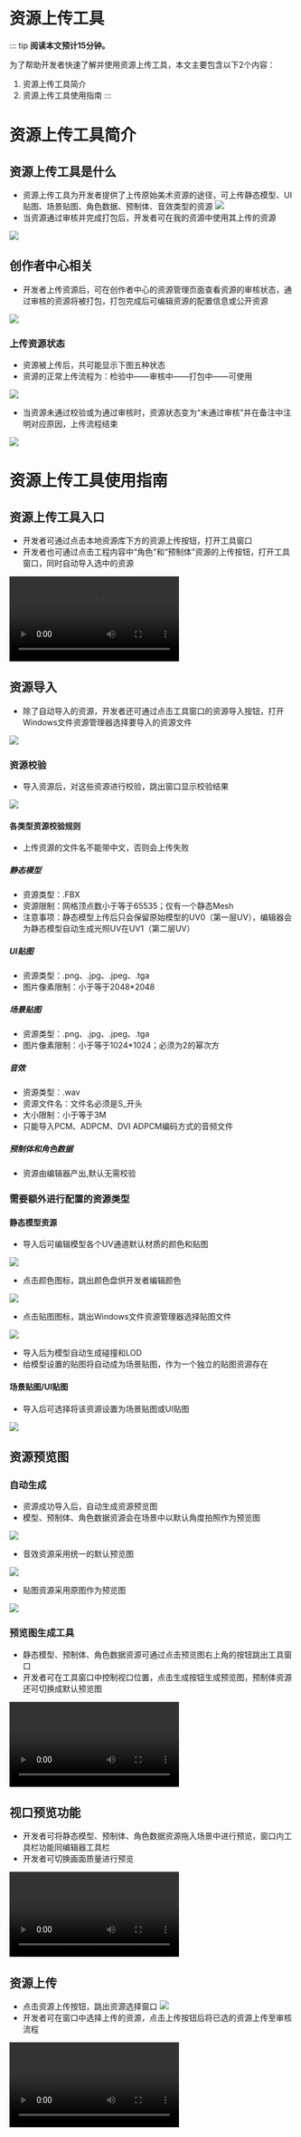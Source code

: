 # 资源上传工具

::: tip **阅读本文预计15分钟。**

为了帮助开发者快速了解并使用资源上传工具，本文主要包含以下2个内容：

1. 资源上传工具简介
2. 资源上传工具使用指南
:::

# 资源上传工具简介

## 资源上传工具是什么

* 资源上传工具为开发者提供了上传原始美术资源的途径，可上传静态模型、UI贴图、场景贴图、角色数据、预制体、音效类型的资源
  ![](https://cdn.233xyx.com/1686553680677_120.PNG)
* 当资源通过审核并完成打包后，开发者可在我的资源中使用其上传的资源

![](https://cdn.233xyx.com/1686553680609_698.PNG)

## 创作者中心相关

* 开发者上传资源后，可在创作者中心的资源管理页面查看资源的审核状态，通过审核的资源将被打包，打包完成后可编辑资源的配置信息或公开资源

![](https://cdn.233xyx.com/athena/online/55fae0d02c23453caa28baf2c0599311_12740296.webp)

### 上传资源状态

* 资源被上传后，共可能显示下图五种状态
* 资源的正常上传流程为：检验中——审核中——打包中——可使用

![](https://cdn.233xyx.com/athena/online/7b90ea94a40b4ecaab73a41f20d3e062_12740286.webp)

* 当资源未通过校验或为通过审核时，资源状态变为“未通过审核”并在备注中注明对应原因，上传流程结束

![](https://cdn.233xyx.com/athena/online/a2d4a6683c324baf9904ad4bb16af2bf_12740287.webp)

# 资源上传工具使用指南

## 资源上传工具入口

* 开发者可通过点击本地资源库下方的资源上传按钮，打开工具窗口
* 开发者也可通过点击工程内容中“角色”和“预制体”资源的上传按钮，打开工具窗口，同时自动导入选中的资源

![](https://cdn.233xyx.com/1686553782539_162.mp4)

## 资源导入

* 除了自动导入的资源，开发者还可通过点击工具窗口的资源导入按钮，打开Windows文件资源管理器选择要导入的资源文件

![](https://cdn.233xyx.com/1686553680920_086.PNG)

### 资源校验

* 导入资源后，对这些资源进行校验，跳出窗口显示校验结果

![](https://cdn.233xyx.com/1686553680678_406.PNG)

#### 各类型资源校验规则
* 上传资源的文件名不能带中文，否则会上传失败

##### 静态模型

* 资源类型：.FBX
* 资源限制：网格顶点数小于等于65535；仅有一个静态Mesh
* 注意事项：静态模型上传后只会保留原始模型的UV0（第一层UV），编辑器会为静态模型自动生成光照UV在UV1（第二层UV）

##### UI贴图

* 资源类型：.png、.jpg、.jpeg、.tga
* 图片像素限制：小于等于2048*2048

##### 场景贴图

* 资源类型：.png、.jpg、.jpeg、.tga
* 图片像素限制：小于等于1024*1024；必须为2的幂次方

##### 音效

* 资源类型：.wav
* 资源文件名：文件名必须是S_开头
* 大小限制：小于等于3M
* 只能导入PCM、ADPCM、DVI ADPCM编码方式的音频文件

##### 预制体和角色数据
* 资源由编辑器产出,默认无需校验

### 需要额外进行配置的资源类型

#### 静态模型资源

* 导入后可编辑模型各个UV通道默认材质的颜色和贴图

![](https://cdn.233xyx.com/1686553681051_582.png)

* 点击颜色图标，跳出颜色盘供开发者编辑颜色

![](https://cdn.233xyx.com/1686553681018_657.png)

* 点击贴图图标，跳出Windows文件资源管理器选择贴图文件

![](https://cdn.233xyx.com/1686553680971_117.png)

* 导入后为模型自动生成碰撞和LOD
* 给模型设置的贴图将自动成为场景贴图，作为一个独立的贴图资源存在

#### 场景贴图/UI贴图

* 导入后可选择将该资源设置为场景贴图或UI贴图

![](https://cdn.233xyx.com/1686553680887_256.png)

## 资源预览图

### 自动生成

* 资源成功导入后，自动生成资源预览图
* 模型、预制体、角色数据资源会在场景中以默认角度拍照作为预览图

![](https://cdn.233xyx.com/1686553680791_447.png)

* 音效资源采用统一的默认预览图

![](https://cdn.233xyx.com/1686553680820_705.png)

* 贴图资源采用原图作为预览图

![](https://cdn.233xyx.com/1686553680708_407.png)

### 预览图生成工具

* 静态模型、预制体、角色数据资源可通过点击预览图右上角的按钮跳出工具窗口
* 开发者可在工具窗口中控制视口位置，点击生成按钮生成预览图，预制体资源还可切换成默认预览图

<video controls src=" https://cdn.233xyx.com/1684465236603_929.mp4"></video>

## 视口预览功能

* 开发者可将静态模型、预制体、角色数据资源拖入场景中进行预览，窗口内工具栏功能同编辑器工具栏
* 开发者可切换画面质量进行预览

<video controls src=" https://cdn.233xyx.com/1684465236550_374.mp4"></video>

## 资源上传

* 点击资源上传按钮，跳出资源选择窗口
  ![](https://cdn.233xyx.com/1686553680859_678.gif)
* 开发者可在窗口中选择上传的资源，点击上传按钮后将已选的资源上传至审核流程

<video controls src=" https://cdn.233xyx.com/1684465236629_820.mp4"></video>
